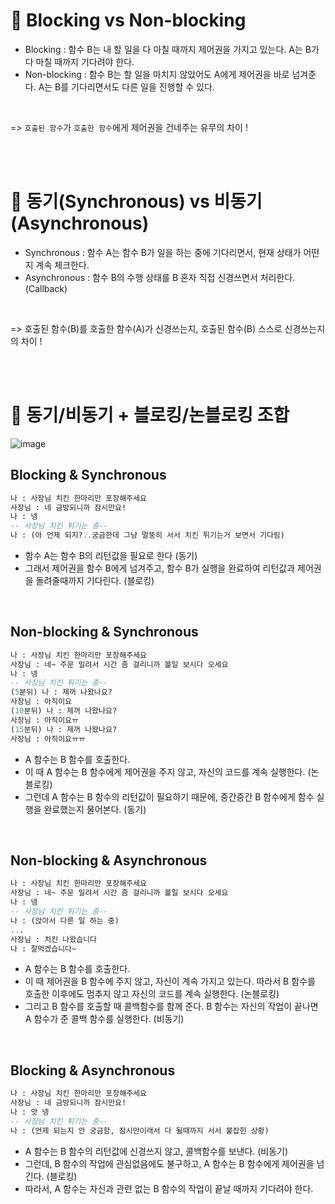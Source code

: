 # 📍 Blocking vs Non-blocking

- Blocking : 함수 B는 내 할 일을 다 마칠 때까지 제어권을 가지고 있는다. A는 B가 다 마칠 때까지 기다려야 한다.
- Non-blocking : 함수 B는 할 일을 마치지 않았어도 A에게 제어권을 바로 넘겨준다. A는 B를 기다리면서도 다른 일을 진행할 수 있다.

<br>

=> `호출된 함수`가 `호출한 함수`에게 제어권을 건네주는 유무의 차이 !

<br><br>

# 📍 동기(Synchronous) vs 비동기(Asynchronous)

- Synchronous : 함수 A는 함수 B가 일을 하는 중에 기다리면서, 현재 상태가 어떤지 계속 체크한다.
- Asynchronous : 함수 B의 수행 상태를 B 혼자 직접 신경쓰면서 처리한다. (Callback)

<br>

=> 호출된 함수(B)를 호출한 함수(A)가 신경쓰는지, 호출된 함수(B) 스스로 신경쓰는지의 차이 !

<br><br>

# 📍 동기/비동기 + 블로킹/논블로킹 조합

![image](https://user-images.githubusercontent.com/78673570/196023487-4f30d03b-e217-4b48-9a39-45ebe383c4b4.png)

## Blocking & Synchronous
```sql
나 : 사장님 치킨 한마리만 포장해주세요
사장님 : 네 금방되니까 잠시만요!
나 : 넹
-- 사장님 치킨 튀기는 중--
나 : (아 언제 되지?..궁금한데 그냥 멀뚱히 서서 치킨 튀기는거 보면서 기다림)
```
- 함수 A는 함수 B의 리턴값을 필요로 한다 (동기)
- 그래서 제어권을 함수 B에게 넘겨주고, 함수 B가 실행을 완료하여 리턴값과 제어권을 돌려줄때까지 기다린다. (블로킹)


<br>

## Non-blocking & Synchronous

```sql
나 : 사장님 치킨 한마리만 포장해주세요
사장님 : 네~ 주문 밀려서 시간 좀 걸리니까 볼일 보시다 오세요
나 : 넹
-- 사장님 치킨 튀기는 중--
(5분뒤) 나 : 제꺼 나왔나요?
사장님 : 아직이요
(10분뒤) 나 : 제꺼 나왔나요?
사장님 : 아직이요ㅠ
(15분뒤) 나 : 제꺼 나왔나요?
사장님 : 아직이요ㅠㅠ
```

- A 함수는 B 함수를 호출한다.
- 이 때 A 함수는 B 함수에게 제어권을 주지 않고, 자신의 코드를 계속 실행한다. (논블로킹)
- 그런데 A 함수는 B 함수의 리턴값이 필요하기 때문에, 중간중간 B 함수에게 함수 실행을 완료했는지 물어본다. (동기)

<br>

## Non-blocking & Asynchronous
```sql
나 : 사장님 치킨 한마리만 포장해주세요
사장님 : 네~ 주문 밀려서 시간 좀 걸리니까 볼일 보시다 오세요
나 : 넹
-- 사장님 치킨 튀기는 중--
나 : (앉아서 다른 일 하는 중)
...
사장님 : 치킨 나왔습니다
나 : 잘먹겠습니다~
```

- A 함수는 B 함수를 호출한다.
- 이 때 제어권을 B 함수에 주지 않고, 자신이 계속 가지고 있는다. 따라서 B 함수를 호출한 이후에도 멈추지 않고 자신의 코드를 계속 실행한다. (논블로킹)
- 그리고 B 함수를 호출할 때 콜백함수를 함께 준다. B 함수는 자신의 작업이 끝나면 A 함수가 준 콜백 함수를 실행한다. (비동기)

<br>

## Blocking & Asynchronous
```sql
나 : 사장님 치킨 한마리만 포장해주세요
사장님 : 네 금방되니까 잠시만요!
나 : 앗 넹
-- 사장님 치킨 튀기는 중--
나 : (언제 되는지 안 궁금함, 잠시만이래서 다 될때까지 서서 붙잡힌 상황)
```
- A 함수는 B 함수의 리턴값에 신경쓰지 않고, 콜백함수를 보낸다. (비동기)
- 그런데, B 함수의 작업에 관심없음에도 불구하고, A 함수는 B 함수에게 제어권을 넘긴다. (블로킹)
- 따라서, A 함수는 자신과 관련 없는 B 함수의 작업이 끝날 때까지 기다려야 한다.
